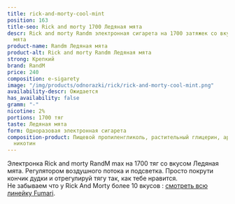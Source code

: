 ```yaml
---
title: rick-and-morty-cool-mint
position: 163
title-seo: Rick and morty 1700 Ледяная мята
descr: Rick and morty Randm электронная сигарета на 1700 затяжек со вкусом Ледяная
  мята
product-name: Randm Ледяная мята
product-alt: Rick and morty Randm Ледяная мята
strong: Крепкий
brand: RandM
price: 240
composition: e-sigarety
image: "/img/products/odnorazki/rick/rick-and-morty-cool-mint.png"
availability-descr: Ожидается
has_availability: false
gramm: "-"
nicotine: 2%
portions: 1700 тяг
taste: Ледяная мята
form: Одноразовая электронная сигарета
composition-product: Пищевой пропиленгликоль, растительный глицерин, ароматизатор,
  никотин
---
```


Электронка Rick and morty ️RandM max на 1700 тяг со вкусом Ледяная мята. Регулятором воздушного потока и подсветка. Просто покрути кончик дудки и отрегулируй тягу так, как тебе нравится.<br>
Не забываем что у Rick And Morty более 10 вкусов : [смотреть всю линейку Fumari](/pods-rick-and-morty).